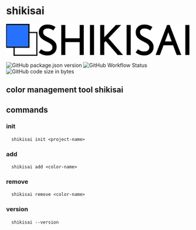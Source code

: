 # shikisai

![shikisai color-unit management tool](/static/assets/logo/no_description.min.svg)

![GitHub package.json version](https://img.shields.io/github/package-json/v/ken7253/shikisai?style=flat-square)
![GitHub Workflow Status](https://img.shields.io/github/workflow/status/ken7253/shikisai/CodeQL?style=flat-square)
![GitHub code size in bytes](https://img.shields.io/github/languages/code-size/ken7253/shikisai?style=flat-square)

## color management tool shikisai

## commands

### init

```npm
  shikisai init <project-name>
```

### add

```npm
  shikisai add <color-name>
```

### remove

```npm
  shikisai remove <color-name>
```

### version

```npm
  shikisai --version
```

